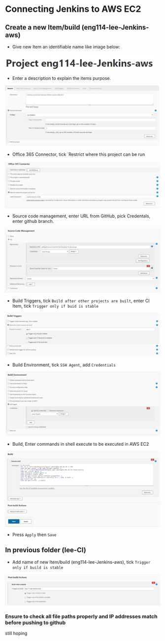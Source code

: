 # Connecting Jenkins to AWS EC2

## Create a new Item/build (eng114-lee-Jenkins-aws)
- Give new Item an identifiable name like image below:

![name new item](./CJTE_Images/uniques_name.jpg)

- Enter a description to explain the items purpose.

![item description](./CJTE_Images/description.jpg)

- Office 365 Connector, tick `Restrict where this project can be run

![Office 365 connector](./CJTE_Images/Office%20356%20connector.jpg)

- Source code management, enter URL from GitHub, pick Credentals, enter github branch.

![source code management](./CJTE_Images/SCM.jpg)

- Build Triggers, tick `Build after other projects are built`, enter CI Item, tick `Trigger only if buid is stable`

![build Tigger](./CJTE_Images/Build%20Trigger.jpg)

- Build Environment, tick `SSH Agent`, add `Credentials`

![Build Environment](./CJTE_Images/Build%20Env.jpg)

- Build, Enter commands in shell execute to be executed in AWS EC2

![Build commands](./CJTE_Images/Build%20Commands.jpg)

- Press `Apply` then `Save`

## In previous folder (lee-CI)

- Add name of new Item/build (eng114-lee-Jenkins-aws), tick `Trigger only if build is stable`

![Post build actions in lee-CI](./CJTE_Images/Post-build-actions%20in%20lee-CI.jpg)

### Ensure to check all file paths properly and IP addresses match before pushing to github
still
hoping